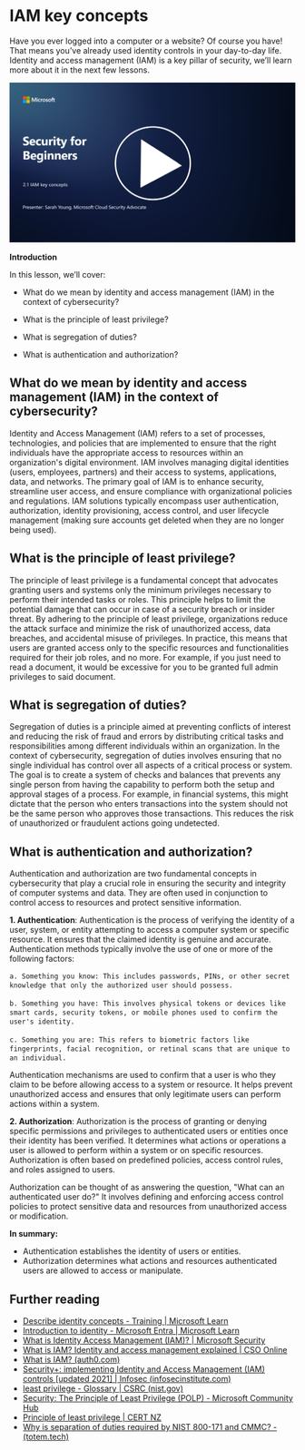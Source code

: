 # IAM key concepts 

Have you ever logged into a computer or a website? Of course you have! That means you’ve already used identity controls in your day-to-day life. Identity and access management (IAM) is a key pillar of security, we’ll learn more about it in the next few lessons.

[![Watch the video](images/2-1_placeholder.png)](https://learn-video.azurefd.net/vod/player?id=3d2a9cb5-e25a-4b25-9e5a-b3fee2360f24)

**Introduction**

In this lesson, we’ll cover:

 - What do we mean by identity and access management (IAM) in the
   context of cybersecurity? 
   
 - What is the principle of least privilege?
   
 - What is segregation of duties?
 - What is authentication and authorization?

## What do we mean by identity and access management (IAM) in the context of cybersecurity?

Identity and Access Management (IAM) refers to a set of processes, technologies, and policies that are implemented to ensure that the right individuals have the appropriate access to resources within an organization's digital environment. IAM involves managing digital identities (users, employees, partners) and their access to systems, applications, data, and networks. The primary goal of IAM is to enhance security, streamline user access, and ensure compliance with organizational policies and regulations. IAM solutions typically encompass user authentication, authorization, identity provisioning, access control, and user lifecycle management (making sure accounts get deleted when they are no longer being used).

## What is the principle of least privilege?

The principle of least privilege is a fundamental concept that advocates granting users and systems only the minimum privileges necessary to perform their intended tasks or roles. This principle helps to limit the potential damage that can occur in case of a security breach or insider threat. By adhering to the principle of least privilege, organizations reduce the attack surface and minimize the risk of unauthorized access, data breaches, and accidental misuse of privileges. In practice, this means that users are granted access only to the specific resources and functionalities required for their job roles, and no more. For example, if you just need to read a document, it would be excessive for you to be granted full admin privileges to said document.

## What is segregation of duties?

Segregation of duties is a principle aimed at preventing conflicts of interest and reducing the risk of fraud and errors by distributing critical tasks and responsibilities among different individuals within an organization. In the context of cybersecurity, segregation of duties involves ensuring that no single individual has control over all aspects of a critical process or system. The goal is to create a system of checks and balances that prevents any single person from having the capability to perform both the setup and approval stages of a process. For example, in financial systems, this might dictate that the person who enters transactions into the system should not be the same person who approves those transactions. This reduces the risk of unauthorized or fraudulent actions going undetected.

## What is authentication and authorization?

Authentication and authorization are two fundamental concepts in cybersecurity that play a crucial role in ensuring the security and integrity of computer systems and data. They are often used in conjunction to control access to resources and protect sensitive information.

**1.  Authentication**: Authentication is the process of verifying the identity of a user, system, or entity attempting to access a computer system or specific resource. It ensures that the claimed identity is genuine and accurate. Authentication methods typically involve the use of one or more of the following factors:
    
    a. Something you know: This includes passwords, PINs, or other secret knowledge that only the authorized user should possess.
    
    b. Something you have: This involves physical tokens or devices like smart cards, security tokens, or mobile phones used to confirm the user's identity.
    
    c. Something you are: This refers to biometric factors like fingerprints, facial recognition, or retinal scans that are unique to an individual.
    

Authentication mechanisms are used to confirm that a user is who they claim to be before allowing access to a system or resource. It helps prevent unauthorized access and ensures that only legitimate users can perform actions within a system.

**2.  Authorization**: Authorization is the process of granting or denying specific permissions and privileges to authenticated users or entities once their identity has been verified. It determines what actions or operations a user is allowed to perform within a system or on specific resources. Authorization is often based on predefined policies, access control rules, and roles assigned to users.

Authorization can be thought of as answering the question, "What can an authenticated user do?" It involves defining and enforcing access control policies to protect sensitive data and resources from unauthorized access or modification.

**In summary:**

-   Authentication establishes the identity of users or entities.
-   Authorization determines what actions and resources authenticated users are allowed to access or manipulate.

## Further reading

- [Describe identity concepts - Training | Microsoft Learn](https://learn.microsoft.com/training/modules/describe-identity-principles-concepts/?WT.mc_id=academic-96948-sayoung)
- [Introduction to identity - Microsoft Entra | Microsoft Learn](https://learn.microsoft.com/azure/active-directory/fundamentals/identity-fundamental-concepts?WT.mc_id=academic-96948-sayoung)
- [What is Identity Access Management (IAM)? | Microsoft Security](https://www.microsoft.com/security/business/security-101/what-is-identity-access-management-iam?WT.mc_id=academic-96948-sayoung)
- [What is IAM? Identity and access management explained | CSO Online](https://www.csoonline.com/article/518296/what-is-iam-identity-and-access-management-explained.html)
- [What is IAM? (auth0.com)](https://auth0.com/blog/what-is-iam/)
- [Security+: implementing Identity and Access Management (IAM) controls [updated 2021] | Infosec (infosecinstitute.com)](https://resources.infosecinstitute.com/certifications/securityplus/security-implementing-identity-and-access-management-iam-controls/)
- [least privilege - Glossary | CSRC (nist.gov)](https://csrc.nist.gov/glossary/term/least_privilege)
- [Security: The Principle of Least Privilege (POLP) - Microsoft Community Hub](https://techcommunity.microsoft.com/t5/azure-sql-blog/security-the-principle-of-least-privilege-polp/ba-p/2067390?WT.mc_id=academic-96948-sayoung)
- [Principle of least privilege | CERT NZ](https://www.cert.govt.nz/it-specialists/critical-controls/principle-of-least-privilege/)
- [Why is separation of duties required by NIST 800-171 and CMMC? - (totem.tech)](https://www.totem.tech/cmmc-separation-of-duties/)
